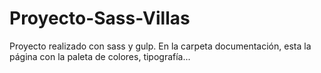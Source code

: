 # Proyecto-Sass-Villas
Proyecto realizado con sass y gulp.
En la carpeta documentación, esta la página con la paleta de colores, tipografía...
